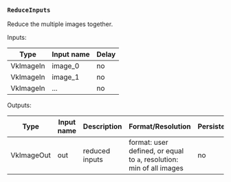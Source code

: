 ### `ReduceInputs`

Reduce the multiple images together.

Inputs:

| Type      | Input name | Delay |
|-----------|------------|-------|
| VkImageIn | image_0    | no    |
| VkImageIn | image_1    | no    |
| VkImageIn | ...        | no    |

Outputs:

| Type       | Input name | Description         | Format/Resolution                                                               | Persistent |
|------------|------------|---------------------|---------------------------------------------------------------------------------|------------|
| VkImageOut | out        | reduced inputs      | format: user defined, or equal to `a`, resolution: min of all images            | no         |
